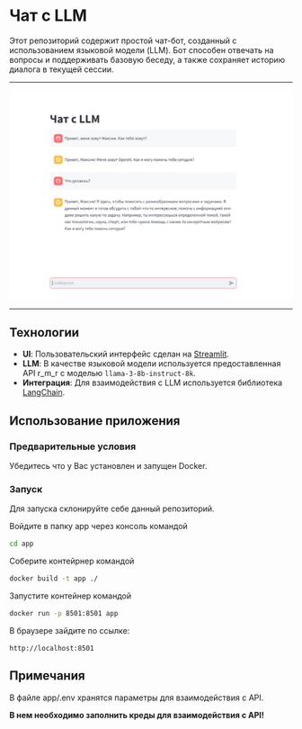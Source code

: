 # Чат с LLM

Этот репозиторий содержит простой чат-бот, созданный с использованием языковой модели (LLM). Бот способен отвечать на вопросы и поддерживать базовую беседу, а также сохраняет историю диалога в текущей сессии.

---

![img.png](src/img.png)

---

## Технологии

- **UI**: Пользовательский интерфейс сделан на [Streamlit](https://streamlit.io/).
- **LLM**: В качестве языковой модели используется предоставленная API r_m_r с моделью `llama-3-8b-instruct-8k`.
- **Интеграция**: Для взаимодействия с LLM используется библиотека [LangChain](https://www.langchain.com/).

## Использование приложения
### Предварительные условия

Убедитесь что у Вас установлен и запущен Docker. 

### Запуск

Для запуска склонируйте себе данный репозиторий.

Войдите в папку app через консоль командой 
~~~ bash
cd app
~~~

Соберите контейрнер командой 
~~~ bash
docker build -t app ./
~~~

Запустите контейнер командой 
~~~ bash
docker run -p 8501:8501 app
~~~

В браузере зайдите по ссылке:
~~~
http://localhost:8501
~~~

## Примечания 

В файле app/.env хранятся параметры для взаимодействия с API.

**В нем необходимо заполнить креды для взаимодействия с API!**